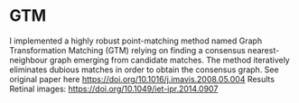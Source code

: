 # GTM
I implemented a highly robust point-matching method named Graph Transformation Matching (GTM) relying on finding a consensus nearest-neighbour graph emerging from candidate matches. 
The method iteratively eliminates dubious matches in order to obtain the consensus graph.
See original paper here https://doi.org/10.1016/j.imavis.2008.05.004
Results Retinal images: https://doi.org/10.1049/iet-ipr.2014.0907


